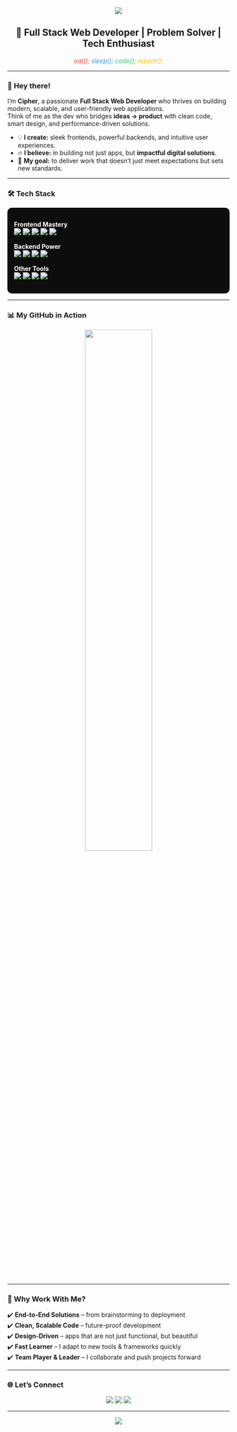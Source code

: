 <!-- Header Banner -->
<p align="center">
  <img src="https://capsule-render.vercel.app/api?type=waving&color=8e44ad&height=200&section=header&text=Cipher%20✨&fontSize=50&fontColor=ffffff&animation=fadeIn" />
</p>

<!-- Intro -->
<h2 align="center">🚀 Full Stack Web Developer | Problem Solver | Tech Enthusiast</h2>
<p align="center">
  <i>
    <span style="color:#e74c3c;">eat();</span> 
    <span style="color:#3498db;">sleep();</span> 
    <span style="color:#2ecc71;">code();</span> 
    <span style="color:#f1c40f;">repeat();</span>
  </i>
</p>

---

### 👋 Hey there!
I’m **Cipher**, a passionate **Full Stack Web Developer** who thrives on building modern, scalable, and user-friendly web applications.  
Think of me as the dev who bridges **ideas → product** with clean code, smart design, and performance-driven solutions.  

- 💡 **I create:** sleek frontends, powerful backends, and intuitive user experiences.  
- 🔥 **I believe:** in building not just apps, but **impactful digital solutions**.  
- 🎯 **My goal:** to deliver work that doesn’t just meet expectations but sets new standards.  

---

### 🛠 Tech Stack

<div align="left" style="background-color:#0d0d0d; padding:15px; border-radius:10px; color:#ffffff; max-width:100%;">

**Frontend Mastery**<br>
<img src="https://img.shields.io/badge/HTML5-333333?style=for-the-badge&logo=html5&logoColor=E34F26"/>
<img src="https://img.shields.io/badge/CSS3-333333?style=for-the-badge&logo=css3&logoColor=1572B6"/>
<img src="https://img.shields.io/badge/JavaScript-333333?style=for-the-badge&logo=javascript&logoColor=F7DF1E"/>
<img src="https://img.shields.io/badge/React-333333?style=for-the-badge&logo=react&logoColor=61DAFB"/>
<img src="https://img.shields.io/badge/TailwindCSS-333333?style=for-the-badge&logo=tailwind-css&logoColor=38B2AC"/>

**Backend Power**<br>
<img src="https://img.shields.io/badge/Python-333333?style=for-the-badge&logo=python&logoColor=3776AB"/>
<img src="https://img.shields.io/badge/Django-333333?style=for-the-badge&logo=django&logoColor=092E20"/>
<img src="https://img.shields.io/badge/PHP-333333?style=for-the-badge&logo=php&logoColor=777BB4"/>
<img src="https://img.shields.io/badge/MySQL-333333?style=for-the-badge&logo=mysql&logoColor=4479A1"/>

**Other Tools**<br>
<img src="https://img.shields.io/badge/Git-333333?style=for-the-badge&logo=git&logoColor=F05032"/>
<img src="https://img.shields.io/badge/GitHub-333333?style=for-the-badge&logo=github&logoColor=ffffff"/>
<img src="https://img.shields.io/badge/VS%20Code-333333?style=for-the-badge&logo=visual-studio-code&logoColor=007ACC"/>
<img src="https://img.shields.io/badge/API-333333?style=for-the-badge&logo=postman&logoColor=FF6C37"/>
</div>


---

### 📊 My GitHub in Action
<p align="center">
  <img width="55%" src="https://github-readme-stats.vercel.app/api?username=cipher-syntax&show_icons=true&theme=radical&title_color=9b59b6&icon_color=9b59b6&text_color=ffffff&bg_color=0d1117" />
</p>

---

### 🌌 Why Work With Me?
✔️ **End-to-End Solutions** – from brainstorming to deployment  
✔️ **Clean, Scalable Code** – future-proof development  
✔️ **Design-Driven** – apps that are not just functional, but beautiful  
✔️ **Fast Learner** – I adapt to new tools & frameworks quickly  
✔️ **Team Player & Leader** – I collaborate and push projects forward  

---

### 🌐 Let’s Connect
<p align="center">
  <a href="https://linkedin.com/in/www.linkedin.com/in/justine-toong-347953363"><img src="https://img.shields.io/badge/LinkedIn-9b59b6?style=for-the-badge&logo=linkedin&logoColor=white"/></a>
  <a href="mailto:programmerjustine@gmail.com"><img src="https://img.shields.io/badge/Gmail-9b59b6?style=for-the-badge&logo=gmail&logoColor=white"/></a>
  <a href="https://github.com/https://github.com/Cipher-Syntax"><img src="https://img.shields.io/badge/GitHub-9b59b6?style=for-the-badge&logo=github&logoColor=white"/></a>
</p>

---

<p align="center">
  <img src="https://capsule-render.vercel.app/api?type=waving&color=8e44ad&height=100&section=footer" />
</p>
